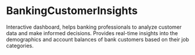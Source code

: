 # BankingCustomerInsights
Interactive dashboard, helps banking professionals to analyze customer data and make informed decisions. Provides real-time insights into the demographics and account balances of bank customers based on their job categories.
